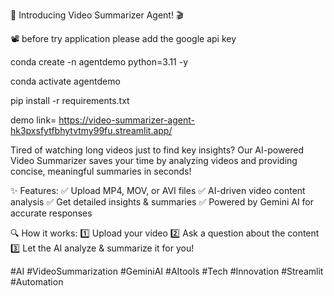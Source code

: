 🚀 Introducing Video Summarizer Agent! 🎬



📽️
before try  application please add the google api key 


conda create -n agentdemo python=3.11 -y

conda activate agentdemo

pip install -r requirements.txt

demo link= https://video-summarizer-agent-hk3pxsfytfbhytvtmy99fu.streamlit.app/



Tired of watching long videos just to find key insights? Our AI-powered Video Summarizer saves your time by analyzing videos and providing concise, meaningful summaries in seconds!

✨ Features:
✅ Upload MP4, MOV, or AVI files
✅ AI-driven video content analysis
✅ Get detailed insights & summaries
✅ Powered by Gemini AI for accurate responses

🔍 How it works:
1️⃣ Upload your video
2️⃣ Ask a question about the content
3️⃣ Let the AI analyze & summarize it for you!


#AI #VideoSummarization #GeminiAI #AItools #Tech #Innovation #Streamlit #Automation

